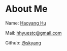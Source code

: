 # About Me
<i class="fa fa-user fa-1x"></i> Name: [Haoyang Hu](https://skyang.github.io)

<i class="fa fa-envelope fa-xs"></i> Mail: <a href="mailto:hhyuestc@gmail.com">hhyuestc@gmail.com</a>

<i class="fa fa-github fa-1x"></i> Github: [@skyang](https://github.com/skyang)